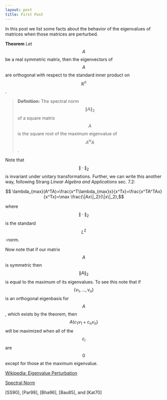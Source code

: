 ```yaml
---
layout: post
title: First Post
---
```


In this post we list some facts about the behavior of the eigenvalues of matrices when those matrices are perturbed.

**Theorem** Let $$A$$ be a real symmetric matrix, then the eigenvectors of $$A$$ are orthogonal with respect to the standard inner product on $$\mathbb{R}^n$$.

>**Definition:** The spectral norm $$\| A\|_2$$ of a square matrix $$A$$ is the square root of the maximum eigenvalue of $$A^HA$$.

Note that $$\|\cdot \|_2$$ is invariant under unitary transformations. Further, we can write this another way, following Strang *Linear Algebra and Applications* sec. 7.2:

$$ \lambda_{max}(A^TA)=\frac{x^T\lambda_{max}x}{x^Tx}=\frac{x^TA^TAx}{x^Tx}=\max \frac{\|Ax\|_2}{\|x\|_2},$$

where $$\|\cdot \|_2$$ is the standard $$L^2$$-norm.

Now note that if our matrix $$A$$ is symmetric then $$\|A\|_2$$ is equal to the maximum of its eigenvalues. To see this note that if $$\{v_1,...,v_n\}$$ is an orthogonal eigenbasis for $$A$$, which exists by the theorem, then $$A(c_1v_1+c_nv_n)$$ will be maximized when all of the $$c_i$$ are $$0$$ except for those at the maximum eigenvalue. 

[Wikipedia: Eigenvalue Perturbation](https://en.wikipedia.org/wiki/Eigenvalue_perturbation)

[Spectral Norm](http://mathworld.wolfram.com/SpectralNorm.html)

[SS90], [Par98], [Bha96], [Bau85], and [Kat70]
